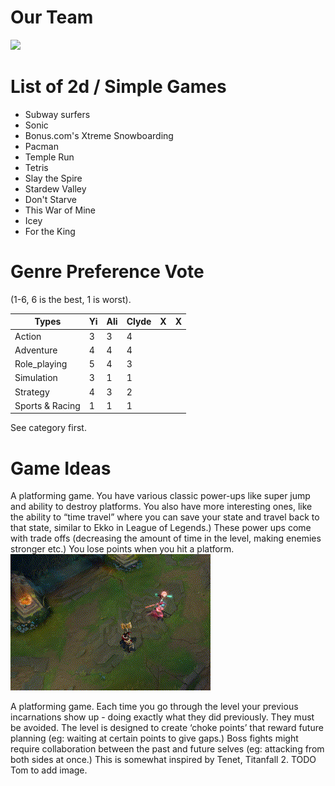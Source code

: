 # Our Team

 <img src="https://i.imgur.com/lnxVVyN.jpeg" width="500" >

# List of 2d / Simple Games

- Subway surfers
- Sonic
- Bonus.com's Xtreme Snowboarding
- Pacman
- Temple Run
- Tetris
- Slay the Spire
- Stardew Valley
- Don't Starve
- This War of Mine
- Icey
- For the King

# Genre Preference Vote
(1-6, 6 is the best, 1 is worst).

| Types           | Yi | Ali | Clyde | X | X |
|-----------------|----|-----|-------|---|---|
| Action          | 3  |  3  |   4   |   |   |
| Adventure       | 4  |  4  |   4   |   |   |
| Role_playing    | 5  |  4  |   3   |   |   |
| Simulation      | 3  |  1  |   1   |   |   |
| Strategy        | 4  |  3  |   2   |   |   |
| Sports & Racing | 1  |  1  |   1   |   |   |

See category first.

# Game Ideas
A platforming game. You have various classic power-ups like super jump and ability to destroy platforms. You also have more interesting ones, like the ability to “time travel” where you can save your state and travel back to that state, similar to Ekko in League of Legends.) These power ups come with trade offs (decreasing the amount of time in the level, making enemies stronger etc.) You lose points when you hit a platform. 
![Ekko](Assets_For_ReadMe/Ekko.gif)

A platforming game. Each time you go through the level your previous incarnations show up - doing exactly what they did previously. They must be avoided. The level is designed to create ‘choke points’ that reward future planning (eg: waiting at certain points to give gaps.) Boss fights might require collaboration between the past and future selves (eg: attacking from both sides at once.) This is somewhat inspired by Tenet, Titanfall 2. 
TODO Tom to add image.
